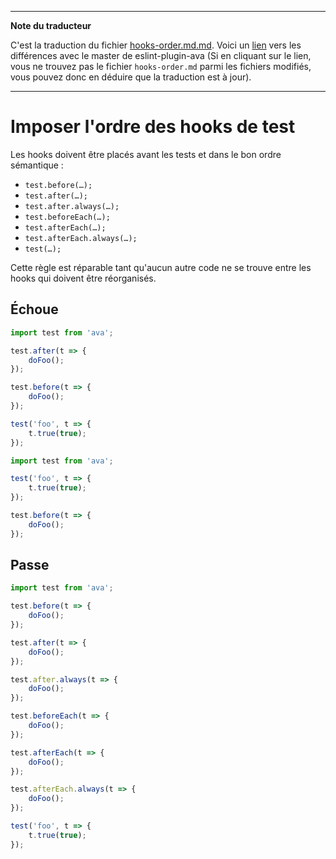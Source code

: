 ___
**Note du traducteur**

C'est la traduction du fichier [hooks-order.md.md](https://github.com/avajs/eslint-plugin-ava/blob/master/docs/rules/hooks-order.md.md). Voici un [lien](https://github.com/avajs/eslint-plugin-ava/compare/348c4e85fd01f002d7d6e568ddac7721b19f26e0...master#diff-12864ccea1129a0091d7a534c26e113a) vers les différences avec le master de eslint-plugin-ava (Si en cliquant sur le lien, vous ne trouvez pas le fichier `hooks-order.md` parmi les fichiers modifiés, vous pouvez donc en déduire que la traduction est à jour).
___
# Imposer l'ordre des hooks de test

Les hooks doivent être placés avant les tests et dans le bon ordre sémantique :

- `test.before(…);`
- `test.after(…);`
- `test.after.always(…);`
- `test.beforeEach(…);`
- `test.afterEach(…);`
- `test.afterEach.always(…);`
- `test(…);`

Cette règle est réparable tant qu'aucun autre code ne se trouve entre les hooks qui doivent être réorganisés.


## Échoue

```js
import test from 'ava';

test.after(t => {
	doFoo();
});

test.before(t => {
	doFoo();
});

test('foo', t => {
	t.true(true);
});
```

```js
import test from 'ava';

test('foo', t => {
	t.true(true);
});

test.before(t => {
	doFoo();
});
```


## Passe

```js
import test from 'ava';

test.before(t => {
	doFoo();
});

test.after(t => {
	doFoo();
});

test.after.always(t => {
	doFoo();
});

test.beforeEach(t => {
	doFoo();
});

test.afterEach(t => {
	doFoo();
});

test.afterEach.always(t => {
	doFoo();
});

test('foo', t => {
	t.true(true);
});
```
